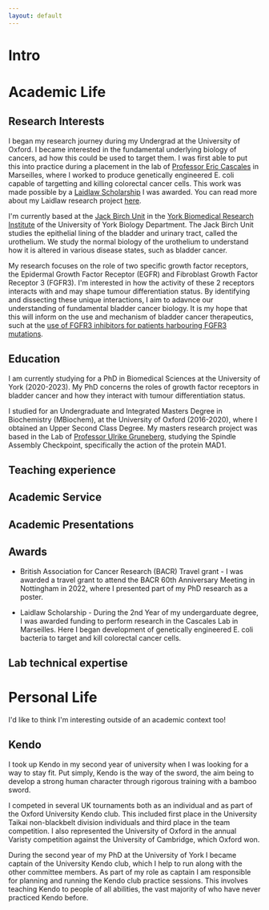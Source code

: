 ```yaml
---
layout: default
---
```


# Intro

# Academic Life
## Research Interests
I began my research journey during my Undergrad at the University of Oxford. I became interested in the fundamental underlying biology of cancers, ad how this could be used to target them. I was first able to put this into practice during a placement in the lab of [Professor Eric Cascales](https://www.cascaleslab.fr/) in Marseilles, where I worked to produce genetically engineered E. coli capable of targetting and killing colorectal cancer cells. This work was made possible by a [Laidlaw Scholarship](https://www.exeter.ox.ac.uk/exeter-student-named-laidlaw-scholar-2018/) I was awarded. You can read more about my Laidlaw research project [here](Laidlaw-Yearbook-2018-My-Profile/pdf).

I'm currently based at the [Jack Birch Unit](https://www.york.ac.uk/biology/jack-birch-unit/) in the [York Biomedical Research Institute](https://www.york.ac.uk/biomedical-research-institute/) of the University of York Biology Department. The Jack Birch Unit studies the epithelial lining of the bladder and urinary tract, called the urothelium. We study the normal biology of the urothelium to understand how it is altered in various disease states, such as bladder cancer.

My research focuses on the role of two specific growth factor receptors, the Epidermal Growth Factor Receptor (EGFR) and Fibroblast Growth Factor Receptor 3 (FGFR3). I'm interested in how the activity of these 2 receptors interacts with and may shape tumour differentiation status. By identifying and dissecting these unique interactions, I aim to adavnce our understanding of fundamental bladder cancer biology. It is my hope that this will inform on the use and mechanism of bladder cancer therapeutics, such at the [use of FGFR3 inhibitors for patients harbouring FGFR3 mutations](https://www.fda.gov/news-events/press-announcements/fda-approves-first-targeted-therapy-metastatic-bladder-cancer).

## Education
I am currently studying for a PhD in Biomedical Sciences at the University of York (2020-2023). My PhD concerns the roles of growth factor receptors in bladder cancer and how they interact with tumour differentiation status.

I studied for an Undergraduate and Integrated Masters Degree in Biochemistry (MBiochem), at the University of Oxford (2016-2020), where I obtained an Upper Second Class Degree. My masters research project was based in the Lab of [Professor Ulrike Gruneberg](https://www.path.ox.ac.uk/content/ulrike-gruneberg), studying the Spindle Assembly Checkpoint, specifically the action of the protein MAD1.

## Teaching experience
<!--
- Graduate teaching assitant work; running workshops, assiting in lab practicals
- York uni kendo club captain, planning and leading sessions for about a year now
- Lab mentoring of new students
--->

## Academic Service
<!--
- Running "Meet a PhD" sessions
- Outreach talks at Carmel college, Selby college at university and further study
- Public engagement; talk at YAC AGM about what our research actually is
- Charity work; bladder cancer wareness day, York 10K raising money for YAC
--->
## Academic Presentations
<!--
- Laidlaw Scholarship presentation
- First-Year Poster Presentation
- Second-Year Research Talk
- Poster presentation BACR 60th Anniversary
- Poster Presentation Biology RAD 2022
- Poster Presentation IBCN 2022
--->
## Awards
- British Association for Cancer Research (BACR) Travel grant - I was awarded a travel grant to attend the BACR 60th Anniversary Meeting in  Nottingham in 2022, where I presented part of my PhD research as a poster.
<!--- Put in picture of me next to my poster at the conference
--->

- Laidlaw Scholarship - During the 2nd Year of my undergarduate degree, I was awarded funding to perform research in the Cascales Lab in Marseilles. Here I began development of genetically engineered E. coli bacteria to target and kill colorectal cancer cells.

## Lab technical expertise
<!--
--->

# Personal Life
I'd like to think I'm interesting outside of an academic context too!

## Kendo
I took up Kendo in my second year of university when I was looking for a way to stay fit. Put simply, Kendo is the way of the sword, the aim being to develop a strong human character through rigorous training with a bamboo sword.

<!--put in photo here of me with my ikkyu certificate?-->

I competed in several UK tournaments both as an individual and as part of the Oxford University Kendo club. This included first place in the University Taikai non-blackbelt division individuals and third place in the team competition. I also represented the University of Oxford in the annual Varisty competition against the University of Cambridge, which Oxford won.
<!--Put in photo of me with the university?-->

During the second year of my PhD at the University of York I became captain of the University Kendo club, which I help to run along with the other committee members. As part of my role as captain I am responsible for planning and running the Kendo club practice sessions. This involves teaching Kendo to people of all abilities, the vast majority of who have never practiced Kendo before.
<!--put in photo of the york uni kendo club>